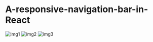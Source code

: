 # A-responsive-navigation-bar-in-React
![img1](https://user-images.githubusercontent.com/94215413/170822464-248dce32-8487-4245-8ffb-f0b90075cfab.png)
![img2](https://user-images.githubusercontent.com/94215413/170822471-ad8dad30-5b75-4b6f-909a-a1a1970f66fa.png)
![img3](https://user-images.githubusercontent.com/94215413/170822477-8897ff56-93de-4010-b85d-0ed102f73b0a.png)
